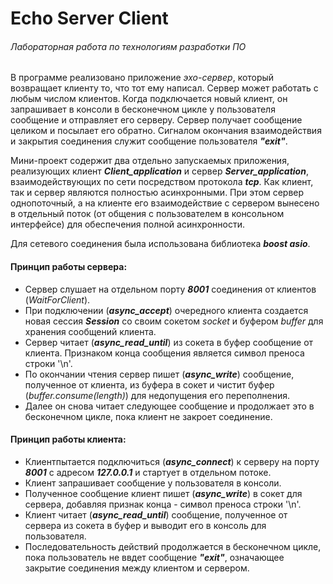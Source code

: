 # Echo Server Client
###### Лабораторная работа по технологиям разработки ПО

В программе реализовано приложение *эхо-сервер*, который возвращает клиенту то, что тот ему написал. Сервер может работать с любым числом клиентов. Когда подключается новый клиент, он запрашивает в консоли в бесконечном цикле у пользователя сообщение и отправляет его серверу. Сервер получает сообщение целиком и посылает его обратно. Сигналом окончания взаимодействия и закрытия соединения служит сообщение пользователя ***"exit"***.

Мини-проект содержит два отдельно запускаемых приложения, реализующих клиент ***Client_application*** и сервер ***Server_application***, взаимодействующих по сети посредством протокола ***tcp***. Как клиент, так и сервер являются полностью асинхронными. При этом сервер однопоточный, а на клиенте его взаимодействие с сервером вынесено в отдельный поток (от общения с пользователем в консольном интерфейсе) для обеспечения полной асинхронности.

Для сетевого соединения была использована библиотека ***boost asio***.

#### Принцип работы сервера:

* Сервер слушает на отдельном порту ***8001*** соединения от клиентов (*WaitForClient*).
* При подключении (***async_accept***) очередного клиента создается новая сессия ***Session*** со своим сокетом *socket* и буфером *buffer* для хранения сообщений клиента.
* Сервер читает (***async_read_until***) из сокета в буфер сообщение от клиента. Признаком конца сообщения является символ преноса строки '\n'.
* По окончании чтения сервер пишет (***async_write***) сообщение, полученное от клиента, из буфера в сокет и чистит буфер (*buffer.consume(length)*) для недопущения его переполнения.
* Далее он снова читает следующее сообщение и продолжает это в бесконечном цикле, пока клиент не закроет соединение.

#### Принцип работы клиента:

* Клиентпытается подключиться (***async_connect***) к серверу на порту ***8001*** с адресом ***127.0.0.1*** и стартует в отдельном потоке.
* Клиент запрашивает сообщение у пользователя в консоли.
* Полученное сообщение клиент пишет (***async_write***) в сокет для сервера, добавляя признак конца - символ преноса строки '\n'.
* Клиент читает (***async_read_until***) сообщение, полученное от сервера из сокета в буфер и выводит его в консоль для пользователя.
* Последовательность действий продолжается в бесконечном цикле, пока пользователь не ввдет сообщение ***"exit"***, означающее закрытие соединения между клиентом и сервером.